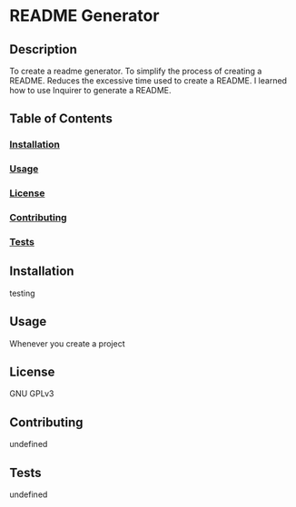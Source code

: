 
# README Generator
## Description
To create a readme generator. To simplify the process of creating a README. Reduces the excessive time used to create a README. I learned how to use Inquirer to generate a README.
## Table of Contents

### [Installation](#Installation)
### [Usage](#Usage)
### [License](#License)
### [Contributing](#Contributing)
### [Tests](#Tests)

## Installation
testing
## Usage
Whenever you create a project
## License
GNU GPLv3
## Contributing
undefined
## Tests
undefined
